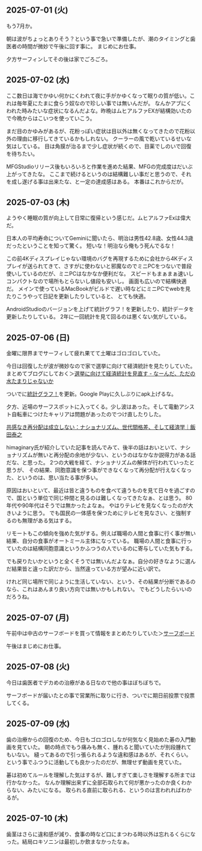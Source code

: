 ## 2025-07-01 (火)

もう7月か。

朝は波がちょっとありそう？という事で急いで準備したが、潮のタイミングと歯医者の時間が微妙で午後に回す事に。
まじめにお仕事。

夕方サーフィンしてその後は家でごろごろ。

## 2025-07-02 (水)

ここ数日は海でかゆい何かにくわれて夜に手がかゆくなって眠りの質が低い。これは毎年夏にたまに食らう奴なので珍しい事では無いんだが。
なんかアブにくわれた時みたいな症状になるんだよな。昨晩はムヒアルファEXが結構効いたので今晩からはこいつを使っていこう。

まだ目のかゆみがあるが、花粉っぽい症状は目以外は無くなってきたので花粉以外の理由に移行してきているかもしれない。
クーラーの風で乾いているせいな気はしている。
目は角膜が治るまで少し症状が続くので、目薬でしのいで回復を待ちたい。

MFGStudioリリース後もいろいろと作業を進めた結果、MFGの完成度はだいぶ上がってきたな。
ここまで続けるというのは結構難しい事だと思うので、それを成し遂げる事は出来たな、と一定の達成感はある。
本番はこれからだが。

## 2025-07-03 (木)

ようやく睡眠の質が向上して日常に復帰という感じだ。ムヒアルファExは偉大だ。

日本人の平均寿命についてGeminiに聞いたら、明治は男性42.8歳、女性44.3歳だったということを知って驚く。
短いな！明治なら俺もう死んでるな！

この前4Kディスプレイじゃない環境のバグを再現するために会社から4Kディスプレイが送られてきて、さすがに使わないと邪魔なのでミニPCをつないで普段使いしているのだが、ミニPCはなかなか便利だな。
スピードもまぁまぁ速いしコンパクトなので場所もとらないし値段も安いし。
画面も広いので結構快適だ。
メインで使っているMacBookがビルドで遅い時などにミニPCでwebを見たりこうやって日記を更新したりしていると、
とても快適。

AndroidStudioのバージョンを上げて統計グラフ！を更新したり、統計データを更新したりしている。
2年に一回統計を見て回るのは悪くない気がしている。

## 2025-07-06 (日)

金曜に限界までサーフィして疲れ果てて土曜はゴロゴロしていた。

今日は回復したが波が微妙なので家で選挙に向けて経済統計を見たりしていた。
まとめてブログにしておく＞[選挙に向けて経済統計を見直す - なーんだ、ただの水たまりじゃないか](https://karino2.github.io/2025/07/06/stats_for_election.html)

ついでに[統計グラフ！](%E7%B5%B1%E8%A8%88%E3%82%B0%E3%83%A9%E3%83%95%EF%BC%81)を更新。Google Playに久しぶりにapk上げるな。

夕方、近場のサーフスポットに入ってくる。少し波はあった。そして電動アシスト自転車につけたキャリアは問題があったのでつけ直したりした。

[共感なき再分配は成立しない：ナショナリズム、世代間格差、そして経済学｜飯田泰之](https://note.com/iida_yasuyuki/n/ndae2a4bb7dd5)

himaginary氏が紹介していた記事を読んでみて、後半の話はおいといて、ナショナリズムが無いと再分配の余地が少ない、というのはなかなか説得力がある話だな、と思った。
2つの大戦を経て、ナショナリズムの解体が行われていったと思うが、
その結果、同胞意識を保つ事ができなくなって再分配が行えなくなった、というのは、思い当たる事が多い。

原因はおいといて、最近は皆と違うものを食べて違うものを見て日々を過ごすので、国という単位で同じ仲間と見るのは難しくなってきたなぁ、とは思う。
80年代や90年代はそうでは無かったよなぁ。
やはりテレビを見なくなったのが大きいように思う。
でも国民の一体感を保つためにテレビを見なさい、と強制するのも無理がある気はする。

リモートもこの傾向を強めた気がする。例えば職場の人間と食事に行く事が無い結果、自分の食事がオートミール主体になっている。
職場の人間と食事に行っていたのは結構同胞意識というかふつうの人でいるのに寄与していた気もする。

でも戻りたいかというと全くそうでは無いんだよなぁ。自分の好きなように選んだ結果皆と違った訳だから、当然違っている方が望みに近い訳で。

けれど同じ場所で同じように生活していない、という、その結果が分断であるのなら、これはあんまり良い方向では無いかもしれない。
でもどうしたらいいのだろうね。

## 2025-07-07 (月)

午前中は中古のサーフボードを買って情報をまとめたりしていた＞[サーフボード](%E3%82%B5%E3%83%BC%E3%83%95%E3%83%9C%E3%83%BC%E3%83%89)

午後はまじめにお仕事。

## 2025-07-08 (火)

今日は歯医者でデカめの治療がある日なので他の事はぼちぼちで。

サーフボードが届いたとの事で営業所に取りに行き、ついでに期日前投票で投票してくる。

## 2025-07-09 (水)

歯の治療からの回復のため、今日もゴロゴロしなが何気なく見始めた碁の入門動画を見ていた。
朝の時点でもう痛みも無く、腫れると聞いていたが別段腫れてもいない。
縫ってあるので引っ張られるような違和感はあるが、それくらい。
という事でふつうに活動しても良かったのだが、無理せず動画を見ていた。

碁は初めてルールを理解した気はするが、難しすぎて楽しさを理解する所までは行かなかった。
なんか理解出来ずに全部石取られて何が悪かったのか良くわからない、みたいになる。
取られる直前に取られる、というのは言われればわかるが。

## 2025-07-10 (木)

歯茎はさらに違和感が減り、食事の時など口にまつわる時以外は忘れるくらになった。結局ロキソニンは最初しか飲まなかったなぁ。